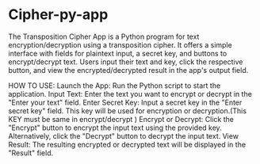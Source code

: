 # Cipher-py-app
The Transposition Cipher App is a Python program for text encryption/decryption using a transposition cipher. It offers a simple interface with fields for plaintext input, a secret key, and buttons to encrypt/decrypt text. Users input their text and key, click the respective button, and view the encrypted/decrypted result in the app's output field.


HOW TO USE:
Launch the App: Run the Python script to start the application.
Input Text: Enter the text you want to encrypt or decrypt in the "Enter your text" field.
Enter Secret Key: Input a secret key in the "Enter secret key" field. This key will be used for encryption or decryption.(This KEY must be same in encrypt/decrypt )
Encrypt or Decrypt: Click the "Encrypt" button to encrypt the input text using the provided key. Alternatively, click the "Decrypt" button to decrypt the input text.
View Result: The resulting encrypted or decrypted text will be displayed in the "Result" field.

